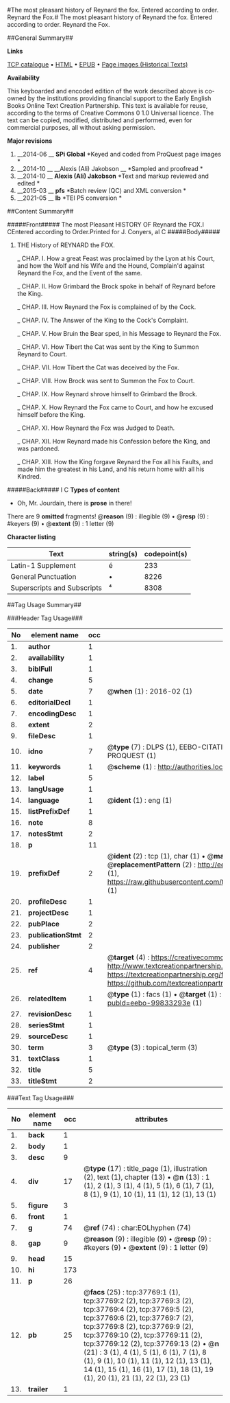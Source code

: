 #The most pleasant history of Reynard the fox. Entered according to order. Reynard the Fox.#
The most pleasant history of Reynard the fox. Entered according to order.
Reynard the Fox.

##General Summary##

**Links**

[TCP catalogue](http://www.ota.ox.ac.uk/tcp/)  • 
[HTML](http://tei.it.ox.ac.uk/tcp/Texts-HTML/free/A51/A51470.html)  • 
[EPUB](http://tei.it.ox.ac.uk/tcp/Texts-EPUB/free/A51/A51470.epub) • 
[Page images (Historical Texts)](https://historicaltexts.jisc.ac.uk/eebo-99833293e)

**Availability**

This keyboarded and encoded edition of the work described above is co-owned by the
    institutions providing financial support to the Early English Books Online Text Creation
    Partnership. This text is available for reuse, according to the terms of  Creative Commons 0 1.0 Universal
    licence. The text can be copied, modified, distributed and performed, even for commercial
    purposes, all without asking permission.

**Major revisions**

1. __2014-06 __ __SPi Global__ *Keyed and coded from ProQuest page images *
1. __2014-10 __ __Alexis (Ali) Jakobson __ *Sampled and proofread *
1. __2014-10 __ __Alexis (Ali) Jakobson__ *Text and markup reviewed and edited *
1. __2015-03 __ __pfs__ *Batch review (QC) and XML conversion *
1. __2021-05 __ __lb__ *TEI P5 conversion *

##Content Summary##

#####Front#####
The most Pleasant HISTORY OF Reynard the FOX.I CEntered according to Order.Printed for J. Conyers, aI C
#####Body#####

1. THE History of REYNARD the FOX.

    _ CHAP. I. How a great Feast was proclaimed by the Lyon at his Court, and how the Wolf and his Wife and the Hound, Complain'd against Reynard the Fox, and the Event of the same.

    _ CHAP. II. How Grimbard the Brock spoke in behalf of Reynard before the King.

    _ CHAP. III. How Reynard the Fox is complained of by the Cock.

    _ CHAP. IV. The Answer of the King to the Cock's Complaint.

    _ CHAP. V. How Bruin the Bear sped, in his Message to Reynard the Fox.

    _ CHAP. VI. How Tibert the Cat was sent by the King to Summon Reynard to Court.

    _ CHAP. VII. How Tibert the Cat was deceived by the Fox.

    _ CHAP. VIII. How Brock was sent to Summon the Fox to Court.

    _ CHAP. IX. How Reynard shrove himself to Grimbard the Brock.

    _ CHAP. X. How Reynard the Fox came to Court, and how he excused himself before the King.

    _ CHAP. XI. How Reynard the Fox was Judged to Death.

    _ CHAP. XII. How Reynard made his Confession before the King, and was pardoned.

    _ CHAP. XIII. How the King forgave Reynard the Fox all his Faults, and made him the greatest in his Land, and his return home with all his Kindred.

#####Back#####
I C
**Types of content**

  * Oh, Mr. Jourdain, there is **prose** in there!

There are 9 **omitted** fragments! 
 @__reason__ (9) : illegible (9)  •  @__resp__ (9) : #keyers (9)  •  @__extent__ (9) : 1 letter (9)

**Character listing**


|Text|string(s)|codepoint(s)|
|---|---|---|
|Latin-1 Supplement|é|233|
|General Punctuation|•|8226|
|Superscripts             and Subscripts|⁴|8308|

##Tag Usage Summary##

###Header Tag Usage###

|No|element name|occ|attributes|
|---|---|---|---|
|1.|__author__|1||
|2.|__availability__|1||
|3.|__biblFull__|1||
|4.|__change__|5||
|5.|__date__|7| @__when__ (1) : 2016-02 (1)|
|6.|__editorialDecl__|1||
|7.|__encodingDesc__|1||
|8.|__extent__|2||
|9.|__fileDesc__|1||
|10.|__idno__|7| @__type__ (7) : DLPS (1), EEBO-CITATION (1), VID (1), EEBO-PROQUEST (1), STC (2), PROQUEST (1)|
|11.|__keywords__|1| @__scheme__ (1) : http://authorities.loc.gov/ (1)|
|12.|__label__|5||
|13.|__langUsage__|1||
|14.|__language__|1| @__ident__ (1) : eng (1)|
|15.|__listPrefixDef__|1||
|16.|__note__|8||
|17.|__notesStmt__|2||
|18.|__p__|11||
|19.|__prefixDef__|2| @__ident__ (2) : tcp (1), char (1)  •  @__matchPattern__ (2) : ([0-9\-]+):([0-9IVX]+) (1), (.+) (1)  •  @__replacementPattern__ (2) : http://eebo.chadwyck.com/downloadtiff?vid=$1&page=$2 (1), https://raw.githubusercontent.com/textcreationpartnership/Texts/master/tcpchars.xml#$1 (1)|
|20.|__profileDesc__|1||
|21.|__projectDesc__|1||
|22.|__pubPlace__|2||
|23.|__publicationStmt__|2||
|24.|__publisher__|2||
|25.|__ref__|4| @__target__ (4) : https://creativecommons.org/publicdomain/zero/1.0/ (1), http://www.textcreationpartnership.org/docs/. (1), https://textcreationpartnership.org/faq/#faq05 (1), https://github.com/textcreationpartnership (1)|
|26.|__relatedItem__|1| @__type__ (1) : facs (1)  •  @__target__ (1) : https://data.historicaltexts.jisc.ac.uk/view?pubId=eebo-99833293e (1)|
|27.|__revisionDesc__|1||
|28.|__seriesStmt__|1||
|29.|__sourceDesc__|1||
|30.|__term__|3| @__type__ (3) : topical_term (3)|
|31.|__textClass__|1||
|32.|__title__|5||
|33.|__titleStmt__|2||


###Text Tag Usage###

|No|element name|occ|attributes|
|---|---|---|---|
|1.|__back__|1||
|2.|__body__|1||
|3.|__desc__|9||
|4.|__div__|17| @__type__ (17) : title_page (1), illustration (2), text (1), chapter (13)  •  @__n__ (13) : 1 (1), 2 (1), 3 (1), 4 (1), 5 (1), 6 (1), 7 (1), 8 (1), 9 (1), 10 (1), 11 (1), 12 (1), 13 (1)|
|5.|__figure__|3||
|6.|__front__|1||
|7.|__g__|74| @__ref__ (74) : char:EOLhyphen (74)|
|8.|__gap__|9| @__reason__ (9) : illegible (9)  •  @__resp__ (9) : #keyers (9)  •  @__extent__ (9) : 1 letter (9)|
|9.|__head__|15||
|10.|__hi__|173||
|11.|__p__|26||
|12.|__pb__|25| @__facs__ (25) : tcp:37769:1 (1), tcp:37769:2 (2), tcp:37769:3 (2), tcp:37769:4 (2), tcp:37769:5 (2), tcp:37769:6 (2), tcp:37769:7 (2), tcp:37769:8 (2), tcp:37769:9 (2), tcp:37769:10 (2), tcp:37769:11 (2), tcp:37769:12 (2), tcp:37769:13 (2)  •  @__n__ (21) : 3 (1), 4 (1), 5 (1), 6 (1), 7 (1), 8 (1), 9 (1), 10 (1), 11 (1), 12 (1), 13 (1), 14 (1), 15 (1), 16 (1), 17 (1), 18 (1), 19 (1), 20 (1), 21 (1), 22 (1), 23 (1)|
|13.|__trailer__|1||
